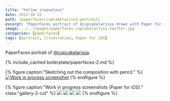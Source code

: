 ```yaml
---
title: "Yellow sleeveless"
date: 2013-10-22
path: /paperfaces/cupcakelarissa-portrait/
excerpt: "PaperFaces portrait of @cupcakelarissa drawn with Paper for iOS on an iPad."
image: ../../images/paperfaces-cupcakelarissa-twitter.jpg
categories: [paperfaces]
tags: [portrait, illustration, Paper for iOS]
---
```


PaperFaces portrait of <a href="https://twitter.com/cupcakelarissa">@cupcakelarissa</a>.

{% include_cached boilerplate/paperfaces-2.md %}

{% figure caption:"Sketching out the composition with pencil." %}
[![Work in process screenshot](../../images/paperfaces-cupcakelarissa-process-1-750.jpg)](../../images/paperfaces-cupcakelarissa-process-1-lg.jpg)
{% endfigure %}

{% figure caption:"Work in progress screenshots (Paper for iOS)." class:"gallery-2-col" %}
[![](../../images/paperfaces-cupcakelarissa-process-2-600.jpg)](../../images/paperfaces-cupcakelarissa-process-2-lg.jpg)
[![](../../images/paperfaces-cupcakelarissa-process-3-600.jpg)](../../images/paperfaces-cupcakelarissa-process-3-lg.jpg)
[![](../../images/paperfaces-cupcakelarissa-process-4-600.jpg)](../../images/paperfaces-cupcakelarissa-process-4-lg.jpg)
[![](../../images/paperfaces-cupcakelarissa-process-5-600.jpg)](../../images/paperfaces-cupcakelarissa-process-5-lg.jpg)
{% endfigure %}
